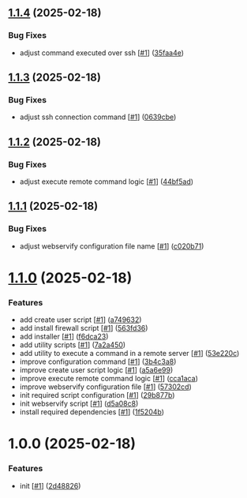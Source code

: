 ## [1.1.4](https://github.com/d3p1/webservify/compare/v1.1.3...v1.1.4) (2025-02-18)


### Bug Fixes

* adjust command executed over ssh [[#1](https://github.com/d3p1/webservify/issues/1)] ([35faa4e](https://github.com/d3p1/webservify/commit/35faa4e38d5417ffefb89fae58835ef41193a689))

## [1.1.3](https://github.com/d3p1/webservify/compare/v1.1.2...v1.1.3) (2025-02-18)


### Bug Fixes

* adjust ssh connection command [[#1](https://github.com/d3p1/webservify/issues/1)] ([0639cbe](https://github.com/d3p1/webservify/commit/0639cbe62dbbdf59b362da2ec4cb605297105f41))

## [1.1.2](https://github.com/d3p1/webservify/compare/v1.1.1...v1.1.2) (2025-02-18)


### Bug Fixes

* adjust execute remote command logic [[#1](https://github.com/d3p1/webservify/issues/1)] ([44bf5ad](https://github.com/d3p1/webservify/commit/44bf5adf2524de6f140ba3621a53808bac7a2973))

## [1.1.1](https://github.com/d3p1/webservify/compare/v1.1.0...v1.1.1) (2025-02-18)


### Bug Fixes

* adjust webservify configuration file name [[#1](https://github.com/d3p1/webservify/issues/1)] ([c020b71](https://github.com/d3p1/webservify/commit/c020b71b24fe6b6a79caffa2488e685d9eb20668))

# [1.1.0](https://github.com/d3p1/webservify/compare/v1.0.0...v1.1.0) (2025-02-18)


### Features

* add create user script [[#1](https://github.com/d3p1/webservify/issues/1)] ([a749632](https://github.com/d3p1/webservify/commit/a74963296df02bd3e54c7f14594c138fd8a8d565))
* add install firewall script [[#1](https://github.com/d3p1/webservify/issues/1)] ([563fd36](https://github.com/d3p1/webservify/commit/563fd36d89de0671813ab4803b492807abe2f2b7))
* add installer [[#1](https://github.com/d3p1/webservify/issues/1)] ([f6dca23](https://github.com/d3p1/webservify/commit/f6dca23e7c17a96f0edc2f6b19609e5e4ebd1eda))
* add utility scripts [[#1](https://github.com/d3p1/webservify/issues/1)] ([7a2a450](https://github.com/d3p1/webservify/commit/7a2a45095dfa56eb08c1149234d4a8da1cf7310b))
* add utility to execute a command in a remote server [[#1](https://github.com/d3p1/webservify/issues/1)] ([53e220c](https://github.com/d3p1/webservify/commit/53e220c6437155629910704c6e8c431d3736f573))
* improve configuration command [[#1](https://github.com/d3p1/webservify/issues/1)] ([3b4c3a8](https://github.com/d3p1/webservify/commit/3b4c3a80cc05390c675d3b67f8f8709ae8ba1836))
* improve create user script logic [[#1](https://github.com/d3p1/webservify/issues/1)] ([a5a6e99](https://github.com/d3p1/webservify/commit/a5a6e997784f59279d0e878cb0377ffc4ee4ab88))
* improve execute remote command logic [[#1](https://github.com/d3p1/webservify/issues/1)] ([cca1aca](https://github.com/d3p1/webservify/commit/cca1aca4120320eac89f0f4c9368de7f99dfab19))
* improve webservify configuration file [[#1](https://github.com/d3p1/webservify/issues/1)] ([57302cd](https://github.com/d3p1/webservify/commit/57302cd8da1d20117ba429c476402b3ee534a3dd))
* init required script configuration [[#1](https://github.com/d3p1/webservify/issues/1)] ([29b877b](https://github.com/d3p1/webservify/commit/29b877b8d2fd85cefd8b9a6aa1b793088337a538))
* init webservify script [[#1](https://github.com/d3p1/webservify/issues/1)] ([d5a08c8](https://github.com/d3p1/webservify/commit/d5a08c8be39e92e5c561f2c93737e976cd0e06db))
* install required dependencies [[#1](https://github.com/d3p1/webservify/issues/1)] ([1f5204b](https://github.com/d3p1/webservify/commit/1f5204b48a3425640da53ec58aaebb52d427a4a6))

# 1.0.0 (2025-02-18)


### Features

* init [[#1](https://github.com/d3p1/webservify/issues/1)] ([2d48826](https://github.com/d3p1/webservify/commit/2d48826a14208b0ffdf1e789d899aa9ebc152a4d))
